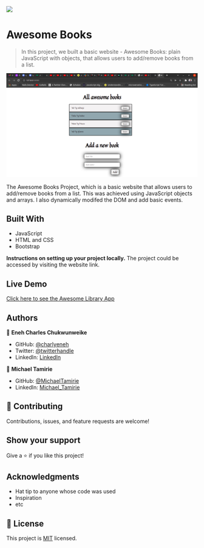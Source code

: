 ![](https://img.shields.io/badge/Microverse-blueviolet)

# Awesome Books

> In this project, we built a basic website - Awesome Books: plain JavaScript with objects, that allows users to add/remove books from a list.

![screenshot](./images/awesome2.png)

The Awesome Books Project, which is a basic website that allows users to add/remove books from a list. This was achieved using JavaScript objects and arrays. I also dynamically modifed the DOM and add basic events.

## Built With

- JavaScript
- HTML and CSS
- Bootstrap

**Instructions on setting up your project locally.**
The project could be accessed by visiting the website link.

## Live Demo 

[Click here to see the Awesome Library App](https://charlyeneh.github.io/Awesome-books-Library/) 

## Authors

👤 **Eneh Charles Chukwunweike**

- GitHub: [@charlyeneh](https://github.com/charlyeneh)
- Twitter: [@twitterhandle](https://twitter.com/ProgrammerBaby?s=09)
- LinkedIn: [LinkedIn](https://www.linkedin.com/in/charles-chukwunweike-eneh-5345a2147)

👤 **Michael Tamirie**

- GitHub: [@MichaelTamirie](https://github.com/Micky373)
- LinkedIn: [Michael_Tamirie](https://www.linkedin.com/in/michael-tamirie-288a331ab)

## 🤝 Contributing

Contributions, issues, and feature requests are welcome!

## Show your support

Give a ⭐️ if you like this project!

## Acknowledgments

- Hat tip to anyone whose code was used
- Inspiration
- etc

## 📝 License

This project is [MIT](./MIT.md) licensed.
